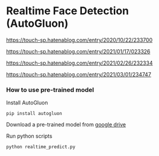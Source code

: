 # Realtime Face Detection (AutoGluon)

https://touch-sp.hatenablog.com/entry/2020/10/22/233700

https://touch-sp.hatenablog.com/entry/2021/01/17/023326

https://touch-sp.hatenablog.com/entry/2021/02/26/232334

https://touch-sp.hatenablog.com/entry/2021/03/01/234747

### How to use pre-trained model

Install AutoGluon
~~~
pip install autogluon
~~~

Download a pre-trained model from [google drive](https://drive.google.com/file/d/1mj8T8xuASlZtHk_Dlrz_VpWrbnGHdDh6/view?usp=sharing)

Run python scripts
~~~
python realtime_predict.py
~~~
